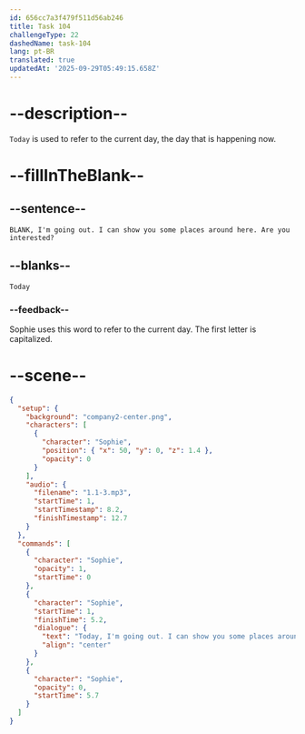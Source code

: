 ```yaml
---
id: 656cc7a3f479f511d56ab246
title: Task 104
challengeType: 22
dashedName: task-104
lang: pt-BR
translated: true
updatedAt: '2025-09-29T05:49:15.658Z'
---
```


<!--
AUDIO REFERENCE:
Sophie: Today, I'm going out. I can show you some places around here. Are you interested?
-->

# --description--

`Today` is used to refer to the current day, the day that is happening now.

# --fillInTheBlank--

## --sentence--

`BLANK, I'm going out. I can show you some places around here. Are you interested?`

## --blanks--

`Today`

### --feedback--

Sophie uses this word to refer to the current day. The first letter is capitalized.

# --scene--

```json
{
  "setup": {
    "background": "company2-center.png",
    "characters": [
      {
        "character": "Sophie",
        "position": { "x": 50, "y": 0, "z": 1.4 },
        "opacity": 0
      }
    ],
    "audio": {
      "filename": "1.1-3.mp3",
      "startTime": 1,
      "startTimestamp": 8.2,
      "finishTimestamp": 12.7
    }
  },
  "commands": [
    {
      "character": "Sophie",
      "opacity": 1,
      "startTime": 0
    },
    {
      "character": "Sophie",
      "startTime": 1,
      "finishTime": 5.2,
      "dialogue": {
        "text": "Today, I'm going out. I can show you some places around here. Are you interested?",
        "align": "center"
      }
    },
    {
      "character": "Sophie",
      "opacity": 0,
      "startTime": 5.7
    }
  ]
}
```
